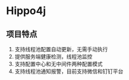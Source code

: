 # Hippo4j

## 项目特点
1. 支持线程池配置自动更新，无需手动执行
2. 提供服务端健康检测，线程池监控
3. 支持配置中心和无中间件两种配置模式
4. 支持线程池通知报警，目前支持微信和钉钉平台
